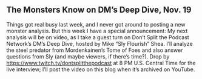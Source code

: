 ## The Monsters Know on DM’s Deep Dive, Nov. 19

Things got real busy last week, and I never got around to posting a new monster analysis. But this week I have a special announcement: My next analysis will be on video, as I take a guest turn on Don’t Split the Podcast Network’s DM’s Deep Dive, hosted by Mike “Sly Flourish” Shea. I’ll analyze the steel predator from Mordenkainen’s Tome of Foes and also answer questions from Sly (and maybe viewers, if there’s time?). Drop by https://www.twitch.tv/dontsplitthepodcast at 8 PM U.S. Central Time for the live interview; I’ll post the video on this blog when it’s archived on YouTube.
